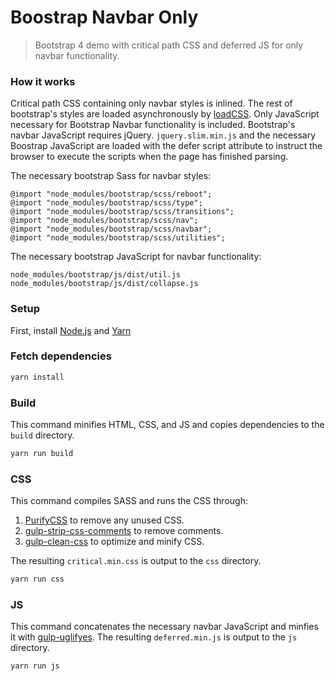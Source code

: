 # Boostrap Navbar Only

> Bootstrap 4 demo with critical path CSS and deferred JS for only navbar functionality.

### How it works

Critical path CSS containing only navbar styles is inlined. The rest of bootstrap's styles are loaded asynchronously by [loadCSS](https://github.com/filamentgroup/loadCSS).
Only JavaScript necessary for Bootstrap Navbar functionality is included. Bootstrap's navbar JavaScript requires jQuery.
`jquery.slim.min.js` and the necessary Boostrap JavaScript are loaded with the defer script attribute to instruct the browser to execute the scripts when the page has finished parsing.

The necessary bootstrap Sass for navbar styles:

```
@import "node_modules/bootstrap/scss/reboot";
@import "node_modules/bootstrap/scss/type";
@import "node_modules/bootstrap/scss/transitions";
@import "node_modules/bootstrap/scss/nav";
@import "node_modules/bootstrap/scss/navbar";
@import "node_modules/bootstrap/scss/utilities";
```

The necessary bootstrap JavaScript for navbar functionality:

```
node_modules/bootstrap/js/dist/util.js
node_modules/bootstrap/js/dist/collapse.js
```

### Setup

First, install [Node.js](https://nodejs.org/en/download) and [Yarn](https://yarnpkg.com/lang/en/docs/install)

### Fetch dependencies

```sh
yarn install
```

### Build

This command minifies HTML, CSS, and JS and copies dependencies to the `build` directory.

```sh
yarn run build
```

### CSS

This command compiles SASS and runs the CSS through:
1) [PurifyCSS](https://github.com/purifycss/purifycss) to remove any unused CSS.
2) [gulp-strip-css-comments](https://github.com/sindresorhus/gulp-strip-css-comments) to remove comments.
3) [gulp-clean-css](https://github.com/scniro/gulp-clean-css) to optimize and minify CSS.

The resulting `critical.min.css` is output to the `css` directory.

```sh
yarn run css
```

### JS

This command concatenates the necessary navbar JavaScript and minfies it with [gulp-uglifyes](https://github.com/duan602728596/gulp-uglifyes).
The resulting `deferred.min.js` is output to the `js` directory.

```sh
yarn run js
```
